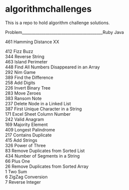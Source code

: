 # algorithmchallenges
This is a repo to hold algorithm challenge solutions.

Problem_________________________________________Ruby 		Java		

461	Hamming Distance                            XX

412	Fizz Buzz  		
344	Reverse String  		
463	Island Perimeter  		
448	Find All Numbers Disappeared in an Array  		
292	Nim Game  		
389	Find the Difference  		
258	Add Digits  		
226	Invert Binary Tree  		
283	Move Zeroes  		
383	Ransom Note  		
237	Delete Node in a Linked List  		
387	First Unique Character in a String  		
171	Excel Sheet Column Number  		
242	Valid Anagram  		
169	Majority Element  		
409	Longest Palindrome  		
217	Contains Duplicate  		
415	Add Strings  		
326	Power of Three  		
83	Remove Duplicates from Sorted List  		
434	Number of Segments in a String  		
66	Plus One  		
26	Remove Duplicates from Sorted Array  		
1		Two Sum  		
6		ZigZag Conversion  		
7		Reverse Integer  
